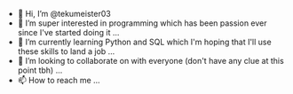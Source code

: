 - 👋 Hi, I’m @tekumeister03
- 👀 I’m super interested in programming which has been passion ever since I've started doing it ...
- 🌱 I’m currently learning Python and SQL which I'm hoping that I'll use these skills to land a job ...
- 💞️ I’m looking to collaborate on with everyone (don't have any clue at this point tbh) ...
- 📫 How to reach me ...

<!---
tekumeister03/tekumeister03 is a ✨ special ✨ repository because its `README.md` (this file) appears on your GitHub profile.
You can click the Preview link to take a look at your changes.
--->
